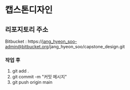 # 캡스톤디자인

## 리포지토리 주소
Bitbucket : https://jang_hyeon_soo-admin@bitbucket.org/jang_hyeon_soo/capstone_design.git

### 작업 후
1. git add .
2. git commit -m "커밋 메시지"
3. git push origin main 

